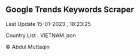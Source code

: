 

## Google Trends Keywords Scraper 
 
Last Update 15-01-2023 , 18:23:25

Country List :
VIETNAM.json



© Abdul Muttaqin 
